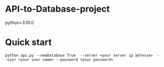 # API-to-Database-project

python=3.10.0

# Quick start

`python api.py --newDatabase True  --server <your server ip adresse>  --user <your user name> --password <your password>`


<!-- <pre><code>This is a code block.
</code></pre> -->
